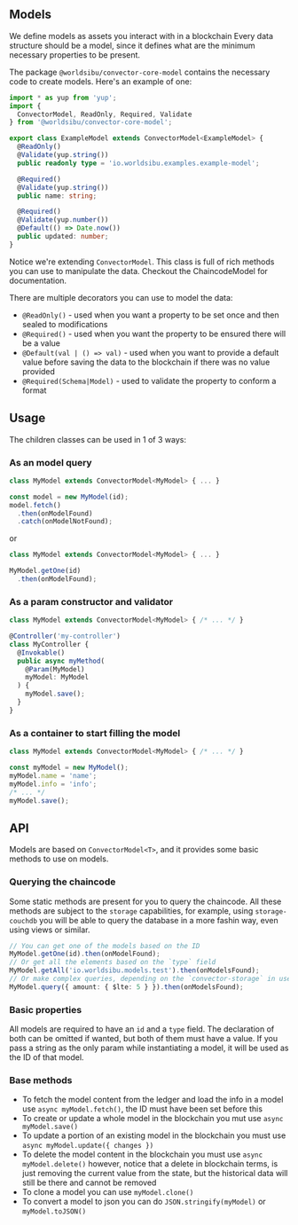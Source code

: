 ## Models

We define models as assets you interact with in a blockchain
Every data structure should be a model, since it defines what are the minimum necessary properties to be present.

The package `@worldsibu/convector-core-model` contains the necessary code to create models. Here's an example of one:

```typescript
import * as yup from 'yup';
import {
  ConvectorModel, ReadOnly, Required, Validate
} from '@worldsibu/convector-core-model';

export class ExampleModel extends ConvectorModel<ExampleModel> {
  @ReadOnly()
  @Validate(yup.string())
  public readonly type = 'io.worldsibu.examples.example-model';

  @Required()
  @Validate(yup.string())
  public name: string;

  @Required()
  @Validate(yup.number())
  @Default(() => Date.now())
  public updated: number;
}
```

Notice we're extending `ConvectorModel`. This class is full of rich methods you can use to manipulate the data. Checkout the ChaincodeModel for documentation.

There are multiple decorators you can use to model the data:

- `@ReadOnly()` - used when you want a property to be set once and then sealed to modifications
- `@Required()` - used when you want the property to be ensured there will be a value
- `@Default(val | () => val)` - used when you want to provide a default value before saving the data to the blockchain if there was no value provided
- `@Required(Schema|Model)` - used to validate the property to conform a format

## Usage

The children classes can be used in 1 of 3 ways:

### As an model query

```ts
class MyModel extends ConvectorModel<MyModel> { ... }

const model = new MyModel(id);
model.fetch()
  .then(onModelFound)
  .catch(onModelNotFound);
```
or
```ts
class MyModel extends ConvectorModel<MyModel> { ... }

MyModel.getOne(id)
  .then(onModelFound);
```

### As a param constructor and validator

```ts
class MyModel extends ConvectorModel<MyModel> { /* ... */ }

@Controller('my-controller')
class MyController {
  @Invokable()
  public async myMethod(
    @Param(MyModel)
    myModel: MyModel
  ) {
    myModel.save();
  }
}
```

### As a container to start filling the model

```ts
class MyModel extends ConvectorModel<MyModel> { /* ... */ }

const myModel = new MyModel();
myModel.name = 'name';
myModel.info = 'info';
/* ... */
myModel.save();
```

## API

Models are based on `ConvectorModel<T>`, and it provides some basic methods to use on models.

### Querying the chaincode

Some static methods are present for you to query the chaincode. All these methods are subject to the `storage` capabilities, for example, using `storage-couchdb` you will be able to query the database in a more fashin way, even using views or similar.

```typescript
// You can get one of the models based on the ID
MyModel.getOne(id).then(onModelFound);
// Or get all the elements based on the `type` field
MyModel.getAll('io.worldsibu.models.test').then(onModelsFound);
// Or make complex queries, depending on the `convector-storage` in use
MyModel.query({ amount: { $lte: 5 } }).then(onModelsFound);
```

### Basic properties

All models are required to have an `id` and a `type` field. The declaration of both can be omitted if wanted, but both of them must have a value. If you pass a string as the only param while instantiating a model, it will be used as the ID of that model.

### Base methods

- To fetch the model content from the ledger and load the info in a model use `async myModel.fetch()`, the ID must have been set before this
- To create or update a whole model in the blockchain you mut use `async myModel.save()`
- To update a portion of an existing model in the blockchain you must use `async myModel.update({ changes })`
- To delete the model content in the blockchain you must use `async myModel.delete()` however, notice that a delete in blockchain terms, is just removing the current value from the state, but the historical data will still be there and cannot be removed
- To clone a model you can use `myModel.clone()`
- To convert a model to json you can do `JSON.stringify(myModel)` or `myModel.toJSON()`
